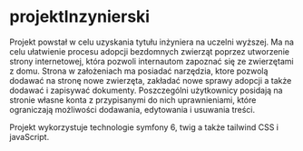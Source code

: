 # projektInzynierski
Projekt powstał w celu uzyskania tytułu inżyniera na uczelni wyższej. 
Ma na celu ułatwienie procesu adopcji bezdomnych zwierząt poprzez utworzenie strony internetowej, która pozwoli internautom zapoznać się ze zwierzętami z domu. 
Strona w założeniach ma posiadać narzędzia, ktore pozwolą dodawać na stronę nowe zwierzęta, zakładać nowe sprawy adopcji a także dodawać i zapisywać dokumenty. 
Poszczególni użytkownicy posidają na stronie własne konta z przypisanymi do nich uprawnieniami, które ograniczają możliwości dodawania, edytowania i usuwania treści.

Projekt wykorzystuje technologie symfony 6, twig a także tailwind CSS i javaScript. 
